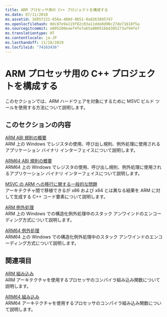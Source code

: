 ```yaml
---
title: ARM プロセッサ用の C++ プロジェクトを構成する
ms.date: 07/11/2018
ms.assetid: 3d95f221-656a-480d-9651-9ad263895747
ms.openlocfilehash: 0dc87e9a119f82c03a11dde0d90c27de71618f5a
ms.sourcegitcommit: e805200eaef4fe7a65a00051bbd305273af94fe7
ms.translationtype: HT
ms.contentlocale: ja-JP
ms.lasthandoff: 11/18/2019
ms.locfileid: "74163436"
---
```

# <a name="configure-c-projects-for-arm-processors"></a>ARM プロセッサ用の C++ プロジェクトを構成する

このセクションでは、ARM ハードウェアを対象にするために MSVC ビルド ツールを使用する方法について説明します。

## <a name="in-this-section"></a>このセクションの内容

[ARM ABI 規則の概要](overview-of-arm-abi-conventions.md)\
ARM 上の Windows でレジスタの使用、呼び出し規則、例外処理に使用されるアプリケーション バイナリ インターフェイスについて説明します。

[ARM64 ABI 規則の概要](arm64-windows-abi-conventions.md)\
ARM64 上の Windows でレジスタの使用、呼び出し規則、例外処理に使用されるアプリケーション バイナリ インターフェイスについて説明します。

[MSVC の ARM への移行に関する一般的な問題](common-visual-cpp-arm-migration-issues.md)\
アーキテクチャ間で移植できるが x86 および x64 とは異なる結果を ARM に対して生成する C++ コード要素について説明します。

[ARM 例外処理](arm-exception-handling.md)\
ARM 上の Windows での構造化例外処理中のスタック アンワインドのエンコーディング方式について説明します。

[ARM64 例外処理](arm64-exception-handling.md)\
ARM64 上の Windows での構造化例外処理中のスタック アンワインドのエンコーディング方式について説明します。

## <a name="related-sections"></a>関連項目

[ARM 組み込み](../intrinsics/arm-intrinsics.md)\
ARM アーキテクチャを使用するプロセッサのコンパイラ組み込み関数について説明します。

[ARM64 組み込み](../intrinsics/arm-intrinsics.md)\
ARM64 アーキテクチャを使用するプロセッサのコンパイラ組み込み関数について説明します。
